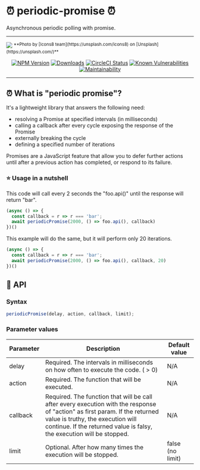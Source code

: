 # ⏰ periodic-promise ⏰
Asynchronous periodic polling with promise.
- - -
<img src="https://images.unsplash.com/photo-1524678714210-9917a6c619c2?ixlib=rb-1.2.1&ixid=eyJhcHBfaWQiOjEyMDd9&auto=format&fit=crop&w=1498&q=80" />
<sup>**Photo by [Icons8 team](https://unsplash.com/icons8) on [Unsplash](https://unsplash.com/)**</sup>

<p align="center">
  <a href="https://www.npmjs.com/package/periodic-promise"><img src="https://img.shields.io/npm/v/periodic-promise.svg?style=flat-square" alt="NPM Version"></a>
  <a href="https://www.npmjs.com/package/periodic-promise"><img src="https://img.shields.io/npm/dm/periodic-promise.svg?style=flat-square" alt="Downloads"></a>
  <a href="https://circleci.com/gh/pixari/periodic-promise"><img src="https://circleci.com/gh/pixari/periodic-promise/tree/master.png?style=shield" alt="CircleCI Status"></a>
  <a href="https://snyk.io/test/github/pixari/periodic-promise?targetFile=package.json"><img src="https://snyk.io/test/github/pixari/periodic-promise/badge.svg?targetFile=package.json" alt="Known Vulnerabilities"></a>
  <a href="https://codeclimate.com/github/pixari/periodic-promise/maintainability"><img src="https://api.codeclimate.com/v1/badges/0a6a290620d30cba593d/maintainability" alt="Maintainability"></a>
</p>
       

- - -
## ⏰ What is "periodic promise"?

It's a lightweight library that answers the following need:
  * resolving a Promise at specified intervals (in milliseconds)
  * calling a callback after every cycle exposing the response of the Promise
  * externally breaking the cycle
  * defining a specified number of iterations


Promises are a JavaScript feature that allow you to defer further actions until after a previous action has completed, or respond to its failure.

### :star: Usage in a nutshell

This code will call every 2 seconds the "foo.api()" until the response will return "bar".

```js
(async () => {
  const callback = r => r === 'bar';
  await periodicPromise(2000, () => foo.api(), callback)
})()
```

This example will do the same, but it will perform only 20 iterations.

```js
(async () => {
  const callback = r => r === 'bar';
  await periodicPromise(2000, () => foo.api(), callback, 20)
})()
```

## :open_book: API

### Syntax
```js
periodicPromise(delay, action, callback, limit);
```

### Parameter values
| Parameter | Description                                                                                                                                                                                                                               | Default value    |
| --------- | ----------------------------------------------------------------------------------------------------------------------------------------------------------------------------------------------------------------------------------------- | ---------------- |
| delay     | Required. The intervals in milliseconds on how often to execute the code. ( > 0)                                                                                                                                                          | N/A              |
| action    | Required. The function that will be executed.                                                                                                                                                                                             | N/A              |
| callback  | Required. The function that will be call after every execution with the response of "action" as first param. If the returned value is truthy, the execution will continue. If the returned value is falsy, the execution will be stopped. | N/A              |
| limit     | Optional. After how many times the execution will be stopped.                                                                                                                                                                             | false (no limit) |

